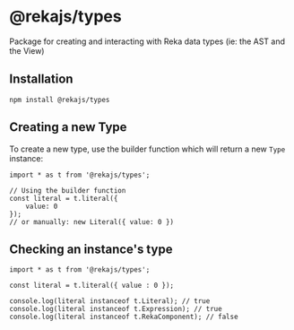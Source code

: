 # @rekajs/types

Package for creating and interacting with Reka data types (ie: the AST and the View)

## Installation

```
npm install @rekajs/types
```

## Creating a new Type

To create a new type, use the builder function which will return a new `Type` instance:

```tsx
import * as t from '@rekajs/types';

// Using the builder function
const literal = t.literal({
    value: 0
});
// or manually: new Literal({ value: 0 })
```

## Checking an instance's type

```tsx
import * as t from '@rekajs/types';

const literal = t.literal({ value : 0 });

console.log(literal instanceof t.Literal); // true
console.log(literal instanceof t.Expression); // true
console.log(literal instanceof t.RekaComponent); // false
```


